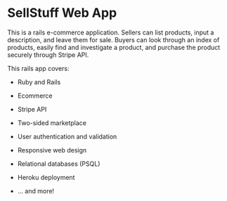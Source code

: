# SellStuff Web App

This is a rails e-commerce application. Sellers can list products, input a description, and leave them for sale.
Buyers can look through an index of products, easily find and investigate a product, and purchase the product
securely through Stripe API. 

This rails app covers:

* Ruby and Rails

* Ecommerce

* Stripe API

* Two-sided marketplace

* User authentication and validation

* Responsive web design

* Relational databases (PSQL)

* Heroku deployment

* ... and more!
